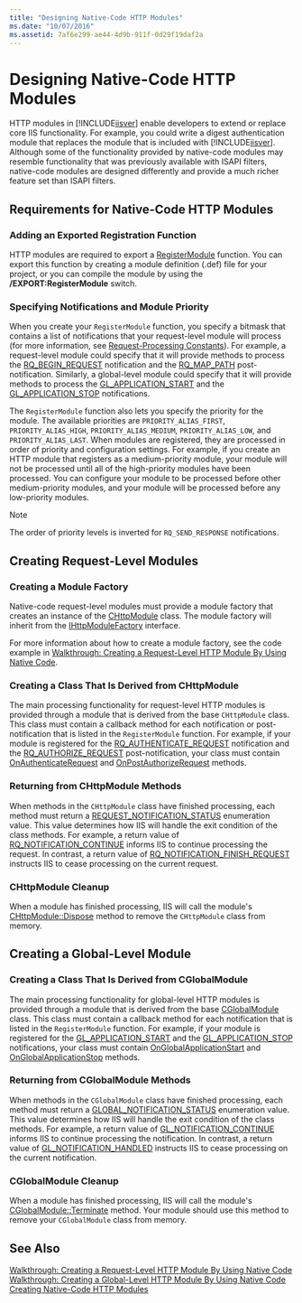 ```yaml
---
title: "Designing Native-Code HTTP Modules"
ms.date: "10/07/2016"
ms.assetid: 7af6e299-ae44-4d9b-911f-0d29f19daf2a
---
```

# Designing Native-Code HTTP Modules
HTTP modules in [!INCLUDE[iisver](../../wmi-provider/includes/iisver-md.md)] enable developers to extend or replace core IIS functionality. For example, you could write a digest authentication module that replaces the module that is included with [!INCLUDE[iisver](../../wmi-provider/includes/iisver-md.md)]. Although some of the functionality provided by native-code modules may resemble functionality that was previously available with ISAPI filters, native-code modules are designed differently and provide a much richer feature set than ISAPI filters.  
  
## Requirements for Native-Code HTTP Modules  
  
### Adding an Exported Registration Function  
 HTTP modules are required to export a [RegisterModule](../../web-development-reference/native-code-api-reference/pfn-registermodule-function.md) function. You can export this function by creating a module definition (.def) file for your project, or you can compile the module by using the **/EXPORT:RegisterModule** switch.  
  
### Specifying Notifications and Module Priority  
 When you create your `RegisterModule` function, you specify a bitmask that contains a list of notifications that your request-level module will process (for more information, see [Request-Processing Constants](../../web-development-reference/native-code-api-reference/request-processing-constants.md)). For example, a request-level module could specify that it will provide methods to process the [RQ_BEGIN_REQUEST](../../web-development-reference/native-code-api-reference/request-processing-constants.md) notification and the [RQ_MAP_PATH](../../web-development-reference/native-code-api-reference/request-processing-constants.md) post-notification. Similarly, a global-level module could specify that it will provide methods to process the [GL_APPLICATION_START](../../web-development-reference/native-code-api-reference/request-processing-constants.md) and the [GL_APPLICATION_STOP](../../web-development-reference/native-code-api-reference/request-processing-constants.md) notifications.  
  
 The `RegisterModule` function also lets you specify the priority for the module. The available priorities are `PRIORITY_ALIAS_FIRST`, `PRIORITY_ALIAS_HIGH`, `PRIORITY_ALIAS_MEDIUM`, `PRIORITY_ALIAS_LOW`, and `PRIORITY_ALIAS_LAST`. When modules are registered, they are processed in order of priority and configuration settings. For example, if you create an HTTP module that registers as a medium-priority module, your module will not be processed until all of the high-priority modules have been processed. You can configure your module to be processed before other medium-priority modules, and your module will be processed before any low-priority modules.  
  
> [!NOTE]
>  The order of priority levels is inverted for `RQ_SEND_RESPONSE` notifications.  
  
## Creating Request-Level Modules  
  
### Creating a Module Factory  
 Native-code request-level modules must provide a module factory that creates an instance of the [CHttpModule](../../web-development-reference/native-code-api-reference/chttpmodule-class.md) class. The module factory will inherit from the [IHttpModuleFactory](../../web-development-reference/native-code-api-reference/ihttpmodulefactory-interface.md) interface.  
  
 For more information about how to create a module factory, see the code example in [Walkthrough: Creating a Request-Level HTTP Module By Using Native Code](../../web-development-reference/native-code-development-overview/walkthrough-creating-a-request-level-http-module-by-using-native-code.md).  
  
### Creating a Class That Is Derived from CHttpModule  
 The main processing functionality for request-level HTTP modules is provided through a module that is derived from the base `CHttpModule` class. This class must contain a callback method for each notification or post-notification that is listed in the `RegisterModule` function. For example, if your module is registered for the [RQ_AUTHENTICATE_REQUEST](../../web-development-reference/native-code-api-reference/request-processing-constants.md) notification and the [RQ_AUTHORIZE_REQUEST](../../web-development-reference/native-code-api-reference/request-processing-constants.md) post-notification, your class must contain [OnAuthenticateRequest](../../web-development-reference/native-code-api-reference/chttpmodule-onauthenticaterequest-method.md) and [OnPostAuthorizeRequest](../../web-development-reference/native-code-api-reference/chttpmodule-onpostauthorizerequest-method.md) methods.  
  
### Returning from CHttpModule Methods  
 When methods in the `CHttpModule` class have finished processing, each method must return a [REQUEST_NOTIFICATION_STATUS](../../web-development-reference/native-code-api-reference/request-notification-status-enumeration.md) enumeration value. This value determines how IIS will handle the exit condition of the class methods. For example, a return value of [RQ_NOTIFICATION_CONTINUE](../../web-development-reference/native-code-api-reference/request-notification-status-enumeration.md) informs IIS to continue processing the request. In contrast, a return value of [RQ_NOTIFICATION_FINISH_REQUEST](../../web-development-reference/native-code-api-reference/request-notification-status-enumeration.md) instructs IIS to cease processing on the current request.  
  
### CHttpModule Cleanup  
 When a module has finished processing, IIS will call the module's [CHttpModule::Dispose](../../web-development-reference/native-code-api-reference/chttpmodule-dispose-method.md) method to remove the `CHttpModule` class from memory.  
  
## Creating a Global-Level Module  
  
### Creating a Class That Is Derived from CGlobalModule  
 The main processing functionality for global-level HTTP modules is provided through a module that is derived from the base [CGlobalModule](../../web-development-reference/native-code-api-reference/cglobalmodule-class.md) class. This class must contain a callback method for each notification that is listed in the `RegisterModule` function. For example, if your module is registered for the [GL_APPLICATION_START](../../web-development-reference/native-code-api-reference/request-processing-constants.md) and the [GL_APPLICATION_STOP](../../web-development-reference/native-code-api-reference/request-processing-constants.md) notifications, your class must contain [OnGlobalApplicationStart](../../web-development-reference/native-code-api-reference/cglobalmodule-onglobalapplicationstart-method.md) and [OnGlobalApplicationStop](../../web-development-reference/native-code-api-reference/cglobalmodule-onglobalapplicationstop-method.md) methods.  
  
### Returning from CGlobalModule Methods  
 When methods in the `CGlobalModule` class have finished processing, each method must return a [GLOBAL_NOTIFICATION_STATUS](../../web-development-reference/native-code-api-reference/global-notification-status-enumeration.md) enumeration value. This value determines how IIS will handle the exit condition of the class methods. For example, a return value of [GL_NOTIFICATION_CONTINUE](../../web-development-reference/native-code-api-reference/global-notification-status-enumeration.md) informs IIS to continue processing the notification. In contrast, a return value of [GL_NOTIFICATION_HANDLED](../../web-development-reference/native-code-api-reference/global-notification-status-enumeration.md) instructs IIS to cease processing on the current notification.  
  
### CGlobalModule Cleanup  
 When a module has finished processing, IIS will call the module's [CGlobalModule::Terminate](../../web-development-reference/native-code-api-reference/cglobalmodule-terminate-method.md) method. Your module should use this method to remove your `CGlobalModule` class from memory.  
  
## See Also  
 [Walkthrough: Creating a Request-Level HTTP Module By Using Native Code](../../web-development-reference/native-code-development-overview/walkthrough-creating-a-request-level-http-module-by-using-native-code.md)   
 [Walkthrough: Creating a Global-Level HTTP Module By Using Native Code](../../web-development-reference/native-code-development-overview/walkthrough-creating-a-global-level-http-module-by-using-native-code.md)   
 [Creating Native-Code HTTP Modules](../../web-development-reference/native-code-development-overview/creating-native-code-http-modules.md)
